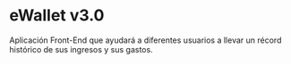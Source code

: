 # eWallet v3.0
Aplicación Front-End que ayudará a diferentes usuarios a llevar un récord histórico de sus ingresos y sus gastos.
